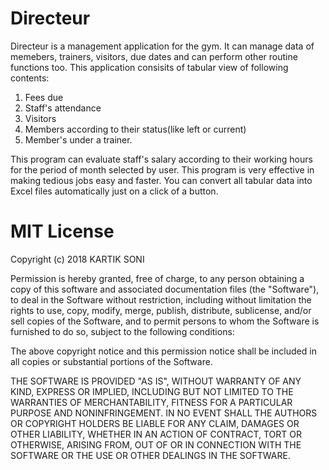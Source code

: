 # Directeur
Directeur is a management application for the gym. It can manage data of memebers, trainers, visitors, due dates and can perform other routine functions too.
This application consisits of tabular view of following contents:
1. Fees due
2. Staff's attendance
3. Visitors
4. Members according to their status(like left or current)
5. Member's under a trainer.

This program can evaluate staff's salary according to their working hours for the period of month selected by user.
This program is very effective in making tedious jobs easy and faster.
You can convert all tabular data into Excel files automatically just on a click of a button.

# MIT License

Copyright (c) 2018 KARTIK SONI

Permission is hereby granted, free of charge, to any person obtaining a copy
of this software and associated documentation files (the "Software"), to deal
in the Software without restriction, including without limitation the rights
to use, copy, modify, merge, publish, distribute, sublicense, and/or sell
copies of the Software, and to permit persons to whom the Software is
furnished to do so, subject to the following conditions:

The above copyright notice and this permission notice shall be included in all
copies or substantial portions of the Software.

THE SOFTWARE IS PROVIDED "AS IS", WITHOUT WARRANTY OF ANY KIND, EXPRESS OR
IMPLIED, INCLUDING BUT NOT LIMITED TO THE WARRANTIES OF MERCHANTABILITY,
FITNESS FOR A PARTICULAR PURPOSE AND NONINFRINGEMENT. IN NO EVENT SHALL THE
AUTHORS OR COPYRIGHT HOLDERS BE LIABLE FOR ANY CLAIM, DAMAGES OR OTHER
LIABILITY, WHETHER IN AN ACTION OF CONTRACT, TORT OR OTHERWISE, ARISING FROM,
OUT OF OR IN CONNECTION WITH THE SOFTWARE OR THE USE OR OTHER DEALINGS IN THE
SOFTWARE.


